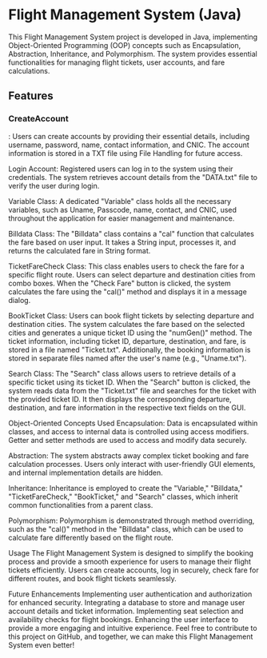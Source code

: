 <h1>Flight Management System (Java)</h1>
This Flight Management System project is developed in Java, implementing Object-Oriented Programming (OOP) concepts such as Encapsulation, Abstraction, Inheritance, and Polymorphism. The system provides essential functionalities for managing flight tickets, user accounts, and fare calculations.

<h2>Features</h2>
<h3>CreateAccount</h3> : Users can create accounts by providing their essential details, including username, password, name, contact information, and CNIC. The account information is stored in a TXT file using File Handling for future access.

Login Account: Registered users can log in to the system using their credentials. The system retrieves account details from the "DATA.txt" file to verify the user during login.

Variable Class: A dedicated "Variable" class holds all the necessary variables, such as Uname, Passcode, name, contact, and CNIC, used throughout the application for easier management and maintenance.

Billdata Class: The "Billdata" class contains a "cal" function that calculates the fare based on user input. It takes a String input, processes it, and returns the calculated fare in String format.

TicketFareCheck Class: This class enables users to check the fare for a specific flight route. Users can select departure and destination cities from combo boxes. When the "Check Fare" button is clicked, the system calculates the fare using the "cal()" method and displays it in a message dialog.

BookTicket Class: Users can book flight tickets by selecting departure and destination cities. The system calculates the fare based on the selected cities and generates a unique ticket ID using the "numGen()" method. The ticket information, including ticket ID, departure, destination, and fare, is stored in a file named "Ticket.txt". Additionally, the booking information is stored in separate files named after the user's name (e.g., "Uname.txt").

Search Class: The "Search" class allows users to retrieve details of a specific ticket using its ticket ID. When the "Search" button is clicked, the system reads data from the "Ticket.txt" file and searches for the ticket with the provided ticket ID. It then displays the corresponding departure, destination, and fare information in the respective text fields on the GUI.

Object-Oriented Concepts Used
Encapsulation: Data is encapsulated within classes, and access to internal data is controlled using access modifiers. Getter and setter methods are used to access and modify data securely.

Abstraction: The system abstracts away complex ticket booking and fare calculation processes. Users only interact with user-friendly GUI elements, and internal implementation details are hidden.

Inheritance: Inheritance is employed to create the "Variable," "Billdata," "TicketFareCheck," "BookTicket," and "Search" classes, which inherit common functionalities from a parent class.

Polymorphism: Polymorphism is demonstrated through method overriding, such as the "cal()" method in the "Billdata" class, which can be used to calculate fare differently based on the flight route.

Usage
The Flight Management System is designed to simplify the booking process and provide a smooth experience for users to manage their flight tickets efficiently. Users can create accounts, log in securely, check fare for different routes, and book flight tickets seamlessly.

Future Enhancements
Implementing user authentication and authorization for enhanced security.
Integrating a database to store and manage user account details and ticket information.
Implementing seat selection and availability checks for flight bookings.
Enhancing the user interface to provide a more engaging and intuitive experience.
Feel free to contribute to this project on GitHub, and together, we can make this Flight Management System even better!
